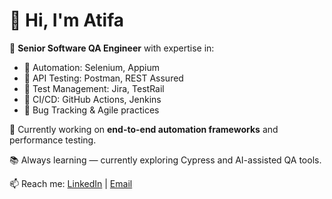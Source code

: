 # 👋 Hi, I'm Atifa

🎯 **Senior Software QA Engineer** with expertise in:

- 🔹 Automation: Selenium, Appium
- 🔹 API Testing: Postman, REST Assured
- 🔹 Test Management: Jira, TestRail
- 🔹 CI/CD: GitHub Actions, Jenkins
- 🔹 Bug Tracking & Agile practices

💼 Currently working on **end-to-end automation frameworks** and performance testing.

📚 Always learning — currently exploring Cypress and AI-assisted QA tools.

📫 Reach me: [LinkedIn](https://www.linkedin.com/in/atifa-shabbir/) | [Email](atifashabbir.sqa@gmail.com)
